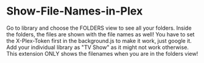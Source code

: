 # Show-File-Names-in-Plex

Go to library and choose the FOLDERS view to see all your folders. Inside the folders, the files are shown with the file names as well! You have to set the X-Plex-Token first in the background.js to make it work, just google it. Add your individual library as "TV Show" as it might not work otherwise. This extension ONLY shows the filenames when you are in the folders view!
